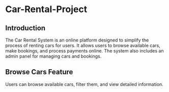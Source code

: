 # Car-Rental-Project

## Introduction
The Car Rental System is an online platform designed to simplify the process of renting cars for users. It allows users to browse available cars, make bookings, and process payments online. The system also includes an admin panel for managing cars and bookings.
## Browse Cars Feature
Users can browse available cars, filter them, and view detailed information.
